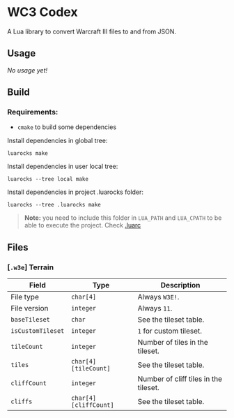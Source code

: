 # WC3 Codex

A Lua library to convert Warcraft III files to and from JSON.

## Usage

*No usage yet!*

## Build

### Requirements:
- `cmake` to build some dependencies

Install dependencies in global tree:
```
luarocks make
```

Install dependencies in user local tree:
```
luarocks --tree local make
```

Install dependencies in project .luarocks folder:
```
luarocks --tree .luarocks make
```
> **Note:** you need to include this folder in `LUA_PATH` and `LUA_CPATH` to be
> able to execute the project.
> Check [.luarc](https://gist.github.com/hossomi/ef5f36c38af9c8689df3de5a4bc1d193)

## Files

### [`.w3e`] Terrain

| Field             | Type                  | Description                           |
| ----------------- | --------------------- | ------------------------------------- |
| File type         | `char[4]`             | Always `W3E!`.                        |
| File version      | `integer`             | Always `11`.                          |
| `baseTileset`     | `char`                | See the tileset table.                |
| `isCustomTileset` | `integer`             | `1` for custom tileset.               |
| `tileCount`       | `integer`             | Number of tiles in the tileset.       |
| `tiles`           | `char[4][tileCount]`  | See the tileset table.                |
| `cliffCount`      | `integer `            | Number of cliff tiles in the tileset. |
| `cliffs`          | `char[4][cliffCount]` | See the tileset table.                |